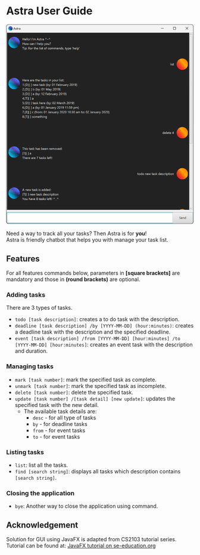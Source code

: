 # Astra User Guide

![Product Screenshot](Ui.png)

Need a way to track all your tasks? Then Astra is for **you**!  
Astra is friendly chatbot that helps you with manage your task list.  

## Features
For all features commands below, parameters in **[square brackets]** are mandatory
and those in **(round brackets)** are optional.

### Adding tasks
There are 3 types of tasks.
* `todo [task description]`: creates a to do task with the description.
* `deadline [task description] /by [YYYY-MM-DD] (hour:minutes)`: 
creates a deadline task with the description and the specified deadline.
* `event [task description] /from [YYYY-MM-DD] [hour:minutes] /to [YYYY-MM-DD] [hour:minutes]`:
creates an event task with the description and duration.

### Managing tasks
* `mark [task number]`: mark the specified task as complete.
* `unmark [task number]`: mark the specified task as incomplete.
* `delete [task number]`: delete the specified task.
* `update [task number] /[task detail] [new update]`: updates the specified task with the new detail.
  * The available task details are:
    * `desc` - for all type of tasks
    * `by` - for deadline tasks
    * `from` - for event tasks
    * `to` - for event tasks

### Listing tasks
* `list`: list all the tasks.
* `find [search string]`: displays all tasks which description contains `[search string]`.

### Closing the application
* `bye`: Another way to close the application using command.

## Acknowledgement
Solution for GUI using JavaFX is adapted from CS2103 tutorial series.  
Tutorial can be found at: [JavaFX tutorial on se-education.org](https://se-education.org/guides/tutorials/javaFxPart1.html)